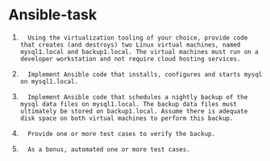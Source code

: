 # Ansible-task
1.       Using the virtualization tooling of your choice, provide code that creates (and destroys) two Linux virtual machines, named mysql1.local and backup1.local. The virtual machines must run on a developer workstation and not require cloud hosting services.
2.       Implement Ansible code that installs, configures and starts mysql on mysql1.local.
3.       Implement Ansible code that schedules a nightly backup of the mysql data files on mysql1.local. The backup data files must ultimately be stored on backup1.local. Assume there is adequate disk space on both virtual machines to perform this backup.
4.       Provide one or more test cases to verify the backup.
5.       As a bonus, automated one or more test cases.


